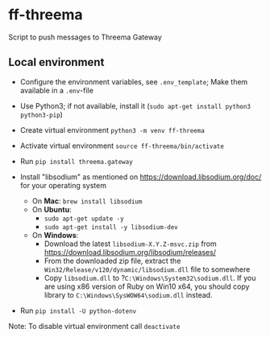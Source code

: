 # ff-threema
Script to push messages to Threema Gateway

## Local environment

- Configure the environment variables, see `.env_template`; Make them available in a `.env`-file
- Use Python3; if not available, install it (`sudo apt-get install python3 python3-pip`)
- Create virtual environment `python3 -m venv ff-threema`
- Activate virtual environment `source ff-threema/bin/activate`
- Run `pip install threema.gateway`
- Install "libsodium" as mentioned on https://download.libsodium.org/doc/ for your operating system
    - On **Mac**: `brew install libsodium`
    - On **Ubuntu**:
        - `sudo apt-get update -y`
        - `sudo apt-get install -y libsodium-dev`
    - On **Windows**:
        - Download the latest `libsodium-X.Y.Z-msvc.zip` from https://download.libsodium.org/libsodium/releases/
        - From the downloaded zip file, extract the `Win32/Release/v120/dynamic/libsodium.dll` file to somewhere
        - Copy `libsodium.dll` to ?`C:\Windows\System32\sodium.dll`. If you are using x86 version of Ruby on Win10 x64, you should copy library to `C:\Windows\SysWOW64\sodium.dll` instead.

- Run `pip install -U python-dotenv`

Note: To disable virtual environment call `deactivate`